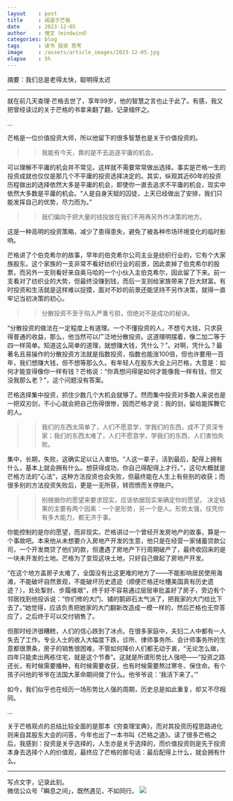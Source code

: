 ```yaml
---
layout    : post
title     : 闻道于芒格
date      : 2023-12-05
author    : 慢文（mindwind）
categories: blog
tags      : 读书 投资 思考
image     : /assets/article_images/2023-12-05.jpg
elapse    : 5h
---
```


摘要：我们总是老得太快，聪明得太迟

---

就在前几天查理·芒格去世了，享年99岁，他的智慧之言也止于此了。有感，我又把曾经读过的关于芒格的书拿来翻了翻，记录缅怀之。

...

芒格是一位价值投资大师，所以他留下的很多智慧也是关于价值投资的。

>> 我能有今天，靠的是不去追逐平庸的机会。

可以理解不平庸的机会并不常见，这样就不需要常常做出选择。事实是芒格一生的投资成就也仅仅是那几个不平庸的投资选择决定的。其实，纵观其近60年的投资历程做出的选择依然大多是平庸的机会，即使你一直去追求不平庸的机会，现实中依然大多数是平庸的机会。“人是自身天赋的囚徒，上天已经做出了安排，我们只能发挥自己的优势，尽力而为。”

>> 我们偏向于把大量的钱投放在我们不用再另外作决策的地方。

这是一种高明的投资策略，减少了患得患失，避免了被各种市场环境变化的临时影响。

芒格讲了个伯克希尔的故事，早年的伯克希尔公司主业是纺织行业的，它有个大家族股东。这个家族的一支非常不看好纺织行业的前景，因此卖掉了伯克希尔的股票，而另外一支则看好来自奥马哈的一个小伙入主伯克希尔，因此留了下来。前一支看对了纺织业的大势，但最终没赚到钱，而后一支则给家族带来了巨大财富。有时投资和生活就是这样难以捉摸，面对不妙的前景还能坚持不另作决策，就得一直牢记当初决策的初心。

>> 分散投资不至于陷入严重亏损，但绝对不是成功的秘诀。

“分散投资的做法在一定程度上有道理。一个不懂投资的人，不想亏大钱，只求获得普通的收益，那么，他当然可以广泛地分散投资。这道理明摆着，像二加二等于四一样简单。知道这么简单的道理，就想赚大钱，凭什么？”。对啊，凭什么？最著名且易操作的分散投资方法就是指数投资，指数也能涨100倍，但也许要用一百年，我们想赚大钱，但不想等那么久。有年轻人在股东大会上问芒格，大意是：如何才能变得像你一样有钱？芒格说：“你真想问得是如何才能像我一样有钱，但又没我那么老？”，这个问题没有答案。

芒格选择集中投资，抓住少数几个大机会就够了。然而集中投资对多数人来说也是一把双刃剑，不小心就会把自己伤得很惨，因而芒格才说：我的剑，留给能挥舞它的人。

>> 我们的东西太简单了，人们不愿意学，学我们的东西，成不了资深专家；我们的东西太难了，人们不愿意学，学我们的东西，人们害怕失败。

集中，长期，失败，这确实足以让人害怕。“人这一辈子，活到最后，配得上拥有什么，基本上就会拥有什么。想获得成功，你自己得配得上才行。”，这句大概就是芒格方法的“心法”，这种方法投资也会失败，但最终能在人生上有些别的收获；而很多别的方法投资失败后，更是一无所获，转而愤而关停账户。

>> 别根据你的愿望来要求现实，应该依据现实来确定你的愿望。
>> 决定结果的主要有两个因素：一个是形势，另一个是人。形势太强，任凭你有多大能力，都无济于事。

你能控制的是你的愿望，而非现实。芒格讲过一个曾经开发房地产的故事，算是一个事故吧。本来他从未想要介入房地产开发的生意，他只是在经营一家储蓄贷款公司，一个开发商贷了他们的款，但遭遇了房地产下行周期破产了，最终收回来的是一块未开发的土地。芒格为了变现这块土地，只好自己做起了房地产开发。

“在这个地方盖房子太难了，全国没有比这更难的地方了——不能影响居民使用海滩，不能破坏自然景观，不能破坏历史遗迹（顺便芒格还吐槽美国真有历史遗迹？），处处掣肘、步履维艰”，终于好不容易通过层层审批盖好了房子，旁边有个邻居找到他投诉说：“你们修的大门、铺的鹅卵石太气派了，把我家的大门给比下去了。”她觉得，应该负责把她家的大门翻新改造成一模一样的，然后芒格也无奈答应了，之后终于可以交付销售了。

但那时经济很糟糕，人们的信心跌到了冰点。在很多家庭中，夫妇二人中都有一人失去了工作。专业人士的收入大幅度下跌，诊所、律师事务所、会计师事务所的生意都很萧条，房子的销售很困难，不管如何降价人们都无动于衷，“无论怎么做，四年只能卖出两栋住宅，就是这个节奏”。这就是所谓形势比人强吧——“投资之路还长，有时候需要播种，有时候需要收获，也有时候需要熬过寒冬、保住命。有个孩子问他的爷爷在法国大革命期间做了什么。他爷爷说：‘我活下来了。’”

如今，我们似乎也在经历一场形势比人强的周期，历史总是如此重复，却又不尽相同。

...

关于芒格观点的总结比较全面的是那本《穷查理宝典》，而对其投资历程思路进化则来自其股东大会的问答，今年也出了一本书叫《芒格之道》。读了很多芒格之后，我感到：投资是关乎选择的，人生亦是关乎选择的，而价值投资则是先于投资本身去选择个人的价值观，最终应了芒格的那句话：最后配得上什么，就会拥有什么。


---
写点文字，记录此刻。  
微信公众号「瞬息之间」，既然遇见，不如同行。
![](/assets/images/qrcode_wechat_avatar.jpg)
